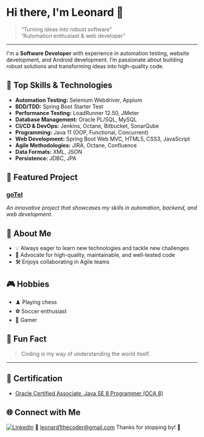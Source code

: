# Hi there, I'm Leonard 👋

> “Turning ideas into robust software”  
> “Automation enthusiast & web developer”

---

I'm a **Software Developer** with experience in automation testing, website development, and Android development. I’m passionate about building robust solutions and transforming ideas into high-quality code.

## 🚀 Top Skills & Technologies

- **Automation Testing:** Selenium Webdriver, Appium
- **BDD/TDD:** Spring Boot Starter Test
- **Performance Testing:** LoadRunner 12.50, JMeter
- **Database Management:** Oracle PL/SQL, MySQL
- **CI/CD & DevOps:** Jenkins, Octane, Bitbucket, SonarQube
- **Programming:** Java 11 (OOP, Functional, Concurrent)
- **Web Development:** Spring Boot Web MVC, HTML5, CSS3, JavaScript
- **Agile Methodologies:** JIRA, Octane, Confluence
- **Data Formats:** XML, JSON
- **Persistence:** JDBC, JPA

## 🌟 Featured Project

### [goTel](https://github.com/leonard1thecoder/goTel)
*An innovative project that showcases my skills in automation, backend, and web development.*

## 🧩 About Me

- 💡 Always eager to learn new technologies and tackle new challenges
- 🤖 Advocate for high-quality, maintainable, and well-tested code
- 🛠️ Enjoys collaborating in Agile teams

## 🎮 Hobbies

- ♟️ Playing chess
- ⚽ Soccer enthusiast
- 👾 Gamer

## 🤔 Fun Fact

> Coding is my way of understanding the world itself.

---

## 🏅 Certification

- [Oracle Certified Associate, Java SE 8 Programmer (OCA 8)](https://www.credly.com/badges/b324470a-4b81-4f2f-8d6c-141fc17a5287/linked_in_profile?trk=public_profile_see-credential)

## 🌐 Connect with Me

[![LinkedIn](https://img.shields.io/badge/LinkedIn-blue?logo=linkedin)](https://za.linkedin.com/in/sizolwakhe-mthimunye-372928167)
📧 leonard1thecoder@gmail.com
Thanks for stopping by! 👋
